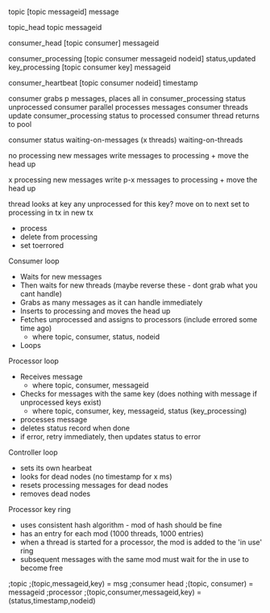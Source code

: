 topic 
[topic messageid] message

topic_head
topic messageid

consumer_head
[topic consumer] messageid

consumer_processing
[topic consumer messageid nodeid] status,updated 
key_processing
[topic consumer key] messageid 

consumer_heartbeat
[topic consumer nodeid] timestamp 


consumer grabs p messages, places all in consumer_processing status unprocessed
consumer parallel processes messages
consumer threads update consumer_processing status to processed
consumer thread returns to pool

consumer status
waiting-on-messages (x threads)
waiting-on-threads


no processing
new messages
write messages to processing + move the head up

x processing
new messages
write p-x messages to processing + move the head up

thread looks at key
any unprocessed for this key? move on to next
set to processing in tx
in new tx
- process
- delete from processing
- set toerrored

Consumer loop
- Waits for new messages
- Then waits for new threads (maybe reverse these - dont grab what you cant handle)
- Grabs as many messages as it can handle immediately
- Inserts to processing and moves the head up
- Fetches unprocessed and assigns to processors (include errored some time ago)
  - where topic, consumer, status, nodeid
- Loops

Processor loop
- Receives message
  - where topic, consumer, messageid
- Checks for messages with the same key (does nothing with message if unprocessed keys exist)
  - where topic, consumer, key, messageid, status (key_processing)
- processes message
- deletes status record when done
- if error, retry immediately, then updates status to error

Controller loop
- sets its own hearbeat
- looks for dead nodes (no timestamp for x ms)
- resets processing messages for dead nodes
- removes dead nodes


Processor key ring
- uses consistent hash algorithm - mod of hash should be fine
- has an entry for each mod (1000 threads, 1000 entries)
- when a thread is started for a processor, the mod is added to the 'in use' ring
- subsequent messages with the same mod must wait for the in use to become free


;topic
;(topic,messageid,key) = msg
;consumer head
;(topic, consumer) = messageid
;processor
;(topic,consumer,messageid,key) = (status,timestamp,nodeid)
